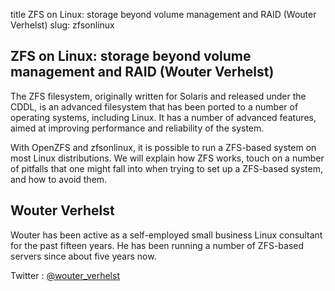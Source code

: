 title ZFS on Linux: storage beyond volume management and RAID (Wouter Verhelst)
slug: zfsonlinux

## ZFS on Linux: storage beyond volume management and RAID (Wouter Verhelst) ##

The ZFS filesystem, originally written for Solaris and released under
the CDDL, is an advanced filesystem that has been ported to a number of
operating systems, including Linux. It has a number of advanced
features, aimed at improving performance and reliability of the system.

With OpenZFS and zfsonlinux, it is possible to run a ZFS-based system on
most Linux distributions. We will explain how ZFS works, touch on a
number of pitfalls that one might fall into when trying to set up a
ZFS-based system, and how to avoid them.

## Wouter Verhelst  ##

Wouter has been active as a self-employed small business Linux
consultant for the past fifteen years. He has been running a number of
ZFS-based servers since about five years now.

Twitter : [@wouter\_verhelst](http://twitter.com/wouter_verhelst)

